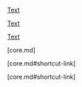 [Text](core.md)

[Text](core.md#shortcut-link)

[Text](core.md#bad-link)

[core.md]

[core.md#shortcut-link]

[core.md#shortcut-link]
